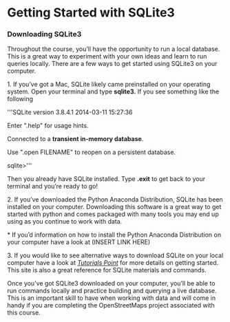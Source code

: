 Getting Started with SQLite3 
=============================

### Downloading SQLite3

Throughout the course, you’ll have the opportunity to run a local
database. This is a great way to experiment with your own ideas and
learn to run queries locally. There are a few ways to get started using
SQLite3 on your computer.

1\. If you’ve got a Mac, SQLite likely came preinstalled on your
operating system. Open your terminal and type **sqlite3.** If you see
something like the following

'''SQLite version 3.8.4.1 2014-03-11 15:27:36

Enter ".help" for usage hints.

Connected to a **transient in-memory database**.

Use ".open FILENAME" to reopen on a persistent database.

sqlite\>'''

Then you already have SQLite installed. Type **.exit** to get back to your
terminal and you’re ready to go!

2\. If you’ve downloaded the Python Anaconda Distribution, SQLite has
been installed on your computer. Downloading this software is a great
way to get started with python and comes packaged with many tools you
may end up using as you continue to work with data.

\* If you’d information on how to install the Python Anaconda
Distribution on your computer have a look at (INSERT LINK HERE)

3\. If you would like to see alternative ways to download SQLite on your
local computer have a look at [*Tutorials
Point*](http://www.tutorialspoint.com/sqlite/sqlite_installation.htm%20in%20your%20browser.)
for more details on getting started. This site is also a great reference
for SQLite materials and commands.

Once you’ve got SQLite3 downloaded on your computer, you’ll be able to
run commands locally and practice building and querying a live database.
This is an important skill to have when working with data and will come
in handy if you are completing the OpenStreetMaps project associated
with this course.
